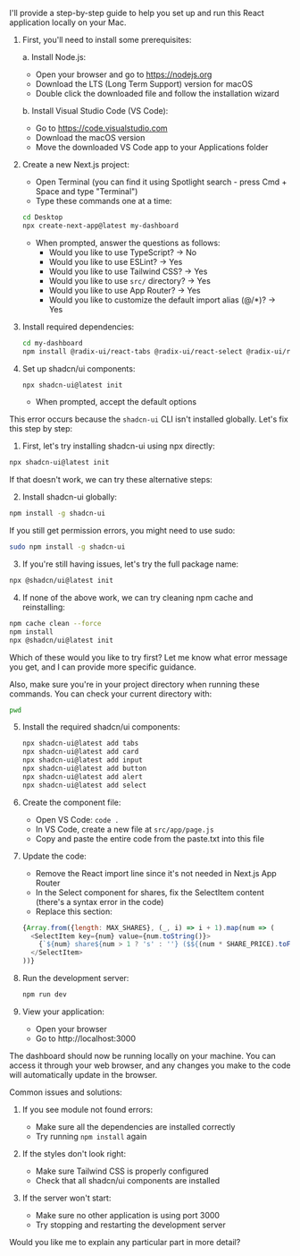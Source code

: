 I'll provide a step-by-step guide to help you set up and run this React application locally on your Mac.

1. First, you'll need to install some prerequisites:

   a. Install Node.js:
   - Open your browser and go to https://nodejs.org
   - Download the LTS (Long Term Support) version for macOS
   - Double click the downloaded file and follow the installation wizard

   b. Install Visual Studio Code (VS Code):
   - Go to https://code.visualstudio.com
   - Download the macOS version
   - Move the downloaded VS Code app to your Applications folder

2. Create a new Next.js project:
   - Open Terminal (you can find it using Spotlight search - press Cmd + Space and type "Terminal")
   - Type these commands one at a time:
   ```bash
   cd Desktop
   npx create-next-app@latest my-dashboard
   ```
   - When prompted, answer the questions as follows:
     - Would you like to use TypeScript? → No
     - Would you like to use ESLint? → Yes
     - Would you like to use Tailwind CSS? → Yes
     - Would you like to use `src/` directory? → Yes
     - Would you like to use App Router? → Yes
     - Would you like to customize the default import alias (@/*)? → Yes

3. Install required dependencies:
   ```bash
   cd my-dashboard
   npm install @radix-ui/react-tabs @radix-ui/react-select @radix-ui/react-alert-dialog @shadcn/ui lucide-react
   ```

4. Set up shadcn/ui components:
   ```bash
   npx shadcn-ui@latest init
   ```
   - When prompted, accept the default options
  
This error occurs because the `shadcn-ui` CLI isn't installed globally. Let's fix this step by step:

1. First, let's try installing shadcn-ui using npx directly:
```bash
npx shadcn-ui@latest init
```

If that doesn't work, we can try these alternative steps:

2. Install shadcn-ui globally:
```bash
npm install -g shadcn-ui
```

If you still get permission errors, you might need to use sudo:
```bash
sudo npm install -g shadcn-ui
```

3. If you're still having issues, let's try the full package name:
```bash
npx @shadcn/ui@latest init
```

4. If none of the above work, we can try cleaning npm cache and reinstalling:
```bash
npm cache clean --force
npm install
npx @shadcn/ui@latest init
```

Which of these would you like to try first? Let me know what error message you get, and I can provide more specific guidance.

Also, make sure you're in your project directory when running these commands. You can check your current directory with:
```bash
pwd
```






5. Install the required shadcn/ui components:
   ```bash
   npx shadcn-ui@latest add tabs
   npx shadcn-ui@latest add card
   npx shadcn-ui@latest add input
   npx shadcn-ui@latest add button
   npx shadcn-ui@latest add alert
   npx shadcn-ui@latest add select
   ```

6. Create the component file:
   - Open VS Code: `code .`
   - In VS Code, create a new file at `src/app/page.js`
   - Copy and paste the entire code from the paste.txt into this file

7. Update the code:
   - Remove the React import line since it's not needed in Next.js App Router
   - In the Select component for shares, fix the SelectItem content (there's a syntax error in the code)
   - Replace this section:
   ```javascript
   {Array.from({length: MAX_SHARES}, (_, i) => i + 1).map(num => (
     <SelectItem key={num} value={num.toString()}>
       {`${num} share${num > 1 ? 's' : ''} ($${(num * SHARE_PRICE).toFixed(2)})`}
     </SelectItem>
   ))}
   ```

8. Run the development server:
   ```bash
   npm run dev
   ```

9. View your application:
   - Open your browser
   - Go to http://localhost:3000

The dashboard should now be running locally on your machine. You can access it through your web browser, and any changes you make to the code will automatically update in the browser.

Common issues and solutions:

1. If you see module not found errors:
   - Make sure all the dependencies are installed correctly
   - Try running `npm install` again

2. If the styles don't look right:
   - Make sure Tailwind CSS is properly configured
   - Check that all shadcn/ui components are installed

3. If the server won't start:
   - Make sure no other application is using port 3000
   - Try stopping and restarting the development server

Would you like me to explain any particular part in more detail?
